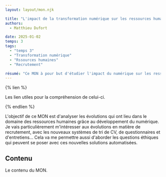 ```yaml
---
layout: layout/mon.njk

title: "L'impact de la transformation numérique sur les ressources humaines et le recrutement"
authors:
  - Matthieu Dufort

date: 2025-01-02
temps: 3
tags: 
  - "temps 3"
  - "Transformation numérique"
  - "Rssources humaines"
  - "Recrutement"

résumé: "Ce MON à pour but d'étudier l'impact du numérique sur les ressources humaines et en particulier sur les nouvelles méthodes de recrutement."
---
```


{% lien %}

Les lien utiles pour la compréhension de celui-ci.

{% endlien %}

L'objectif de ce MON est d'analyser les évolutions qui ont lieu dans le domaine des ressources humaines grâce au développement du numérique. Je vais particulièrement m'intéresser aux évolutions en matière de recrutement, avec les nouveaux systèmes de tri de CV, de questionnaires et d'entretiens... Cela va me permettre aussi d'aborder les questions éthiques qui peuvent se poser avec ces nouvelles solutions automatisées.

## Contenu

Le contenu du MON.

